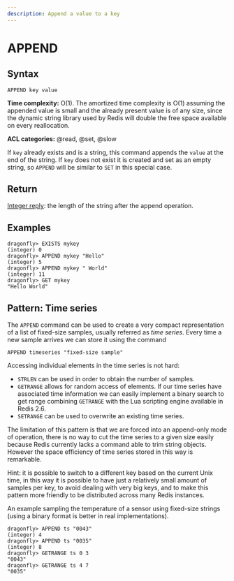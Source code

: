 ```yaml
---
description: Append a value to a key
---
```


# APPEND

## Syntax

    APPEND key value

**Time complexity:** O(1). The amortized time complexity is O(1) assuming the appended value is small and the already present value is of any size, since the dynamic string library used by Redis will double the free space available on every reallocation.

**ACL categories:** @read, @set, @slow

If `key` already exists and is a string, this command appends the `value` at the
end of the string.
If `key` does not exist it is created and set as an empty string, so `APPEND`
will be similar to `SET` in this special case.

## Return

[Integer reply](https://redis.io/docs/reference/protocol-spec#resp-integers): the length of the string after the append operation.

## Examples

```shell
dragonfly> EXISTS mykey
(integer) 0
dragonfly> APPEND mykey "Hello"
(integer) 5
dragonfly> APPEND mykey " World"
(integer) 11
dragonfly> GET mykey
"Hello World"
```

## Pattern: Time series

The `APPEND` command can be used to create a very compact representation of a
list of fixed-size samples, usually referred as _time series_.
Every time a new sample arrives we can store it using the command

```
APPEND timeseries "fixed-size sample"
```

Accessing individual elements in the time series is not hard:

* `STRLEN` can be used in order to obtain the number of samples.
* `GETRANGE` allows for random access of elements.
  If our time series have associated time information we can easily implement
  a binary search to get range combining `GETRANGE` with the Lua scripting
  engine available in Redis 2.6.
* `SETRANGE` can be used to overwrite an existing time series.

The limitation of this pattern is that we are forced into an append-only mode
of operation, there is no way to cut the time series to a given size easily
because Redis currently lacks a command able to trim string objects.
However the space efficiency of time series stored in this way is remarkable.

Hint: it is possible to switch to a different key based on the current Unix
time, in this way it is possible to have just a relatively small amount of
samples per key, to avoid dealing with very big keys, and to make this pattern
more friendly to be distributed across many Redis instances.

An example sampling the temperature of a sensor using fixed-size strings (using
a binary format is better in real implementations).

```shell
dragonfly> APPEND ts "0043"
(integer) 4
dragonfly> APPEND ts "0035"
(integer) 8
dragonfly> GETRANGE ts 0 3
"0043"
dragonfly> GETRANGE ts 4 7
"0035"
```
